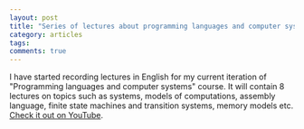 ```yaml
---
layout: post
title: "Series of lectures about programming languages and computer systems"
category: articles
tags: 
comments: true
---
```


I have started recording lectures in English for my current iteration of "Programming languages and computer systems" course.
It will contain 8 lectures on topics such as systems, models of computations, assembly language, finite state machines and transition systems, memory models etc.
[Check it out on YouTube](https://www.youtube.com/watch?v=IKvvzTlBQi0).
